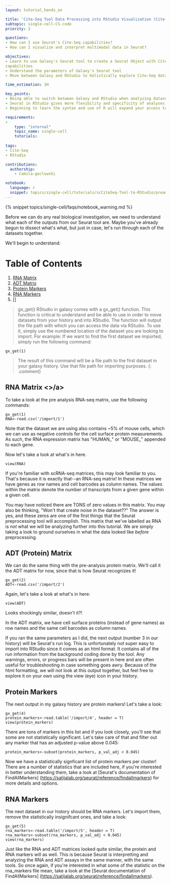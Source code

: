 ```yaml
---
layout: tutorial_hands_on

title: 'Cite-Seq Tool Data Processing into RStudio Visualization (Cite-Seq, Seurat, R)'
subtopic: single-cell-CS-code
priority: 2

questions:
- How can I use Seurat's Cite-Seq capabilities?
- How can I visualize and interpret multimodal data in Seurat?

objectives:
- Learn to use Galaxy's Seurat tool to create a Seurat Object with Cite-seq analysis          
capabilities
- Understand the parameters of Galaxy's Seurat tool 
- Move between Galaxy and RStudio to holistically explore Cite-Seq data

time_estimation: 1H

key_points:
- Being able to switch between Galaxy and RStudio when analyzing datasets can be useful when looking to adjust default parameters within Seurat's functions and workflow.
- Seurat in RStudio gives more flexibility and specificity of analyses, but Galaxy offers great reproducibility and ease of analysis.
- Beginning to learn the syntax and use of R will expand your access to bioinformatic analyses. 

requirements:
-
    type: "internal"
    topic_name: single-cell
    tutorials:
        
tags:
- Cite-Seq
- RStudio

contributions:
  authorship:
    - Camila-goclowski

notebook:
  language: r
  snippet: topics/single-cell/tutorials/scCiteSeq-Tool-to-RStudio/preamble.md
---
```


{% snippet topics/single-cell/faqs/notebook_warning.md %}

Before we can do any real biological investigation, we need to understand what each of the outputs from our Seurat tool are. Maybe you've already begun to dissect what's what, but just in case, let's run through each of the datasets together. 

We'll begin to understand: 

# Table of Contents
1. [RNA Matrix](#rnamatrix)
2. [ADT Matrix](#adtmatrix)
3. [Protein Markers](#proteinmarkers)
4. [RNA Markers](#rnamarkers)
5. []

><comment-title>gx_get()</comment-title>
> RStudio in galaxy comes with a gx_get() function. This function is critical to understand and be able to use in order to move datasets from your history and into RStudio. The function will output the file path with which you can access the data via RStudio.
> To use it, simply use the numbered location of the dataset you are looking to import. For example: 
> If we want to find the first dataset we imported, simply run the following command: 
```{r}
gx_get(1)
```
>The result of this command will be a file path to the first dataset in your galaxy history. Use that file path for importing purposes. 
{: .comment}

## RNA Matrix <a name="rnamatrix"><>/a>
To take a look at the pre analysis RNA-seq matrix, use the following commands: 
```{r}
gx_get(1)
RNA<-read.csv('/import/1')
```
Note that the dataset we are using also contains ~5% of mouse cells, which we can use as negative controls for the cell surface protein measurements. As such, the RNA expression matrix has "HUMAN_" or "MOUSE_" appended to each gene. 

Now let's take a look at what's in here. 
```{r}
view(RNA)
```
If you're familiar with scRNA-seq matrices, this may look familiar to you. That's because it is exactly that--an RNA-seq matrix! In these matrices we have genes as row names and cell barcodes as column names. The values within the matrix denote the number of transcripts from a given gene within a given cell.

You may have noticed there are TONS of zero values in this matrix. You may also be thinking, "Won't that create noise in the dataset??" The answer is yes, and these zeros are one of the first things that the Seurat preprocessing tool will accomplish. This matrix that we've labelled as RNA is *not* what we will be analyzing further into this tutorial. We are simply taking a look to ground ourselves in what the data looked like *before* preprocessing. 

## ADT (Protein) Matrix <a name="adtmatrix"></a>
We can do the same thing with the pre-analysis protein matrix. We'll call it the ADT matrix for now, since that is how Seurat recognizes it! 
```{r}
gx_get(2)
ADT<-read.csv('/import/2')
```
Again, let's take a look at what's in here:
```{r}
view(ADT)
```
Looks shockingly similar, doesn't it?!

In the ADT matrix, we have cell surface proteins (instead of gene names) as row names and the same cell barcodes as column names. 

If you ran the same parameters as I did, the next output (number 3 in our history) will be Seurat's run log. This is unfortunately not super easy to import into RStudio since it comes as an html format. It contains all of the run information from the background coding done by the tool. Any warnings, errors, or progress bars will be present in here and are often useful for troubleshooting in case something goes awry. Because of the html formatting, we will not look at this output together, but feel free to explore it on your own using the view (eye) icon in your history. 

## Protein Markers <a name="proteinmarkers"></a>
The next output in my galaxy history are protein markers! Let's take a look: 
```{r}
gx_get(4)
protein_markers<-read.table('/import/4', header = T)
view(protein_markers)
```
There are tons of markers in this list and if you look closely, you'll see that some are not statistically significant. Let's take care of that and filter out any marker that has an adjusted p-value above 0.045:
```{r}
protein_markers<-subset(protein_markers, p_val_adj < 0.045)
```

Now we have a statistically signficant list of protein markers per cluster! There are a number of statistics that are included here, if you're interested in better understanding them, take a look at [Seurat's documentation of FindAllMarkers] (https://satijalab.org/seurat/reference/findallmarkers) for more details and options. 

## RNA Markers <a name="rnamarkers"></a>
The next dataset in our history should be RNA markers. Let's import them, remove the statistically insignifcant ones, and take a look: 
```{r}
gx_get(5)
rna_markers<-read.table('/import/5', header = T)
rna_markers<-subset(rna_markers, p_val_adj < 0.045)
view(rna_markers)
```

Just like the RNA and ADT matrices looked quite similar, the protein and RNA markers will as well. This is because Seurat is interpretting and analyzing the RNA and ADT assays in the same manner, with the same tools. So once again, if you're interested in what some of the statistic on the rna_markers file mean, take a look at the [Seurat documentation of FindAllMarkers] (https://satijalab.org/seurat/reference/findallmarkers). 

